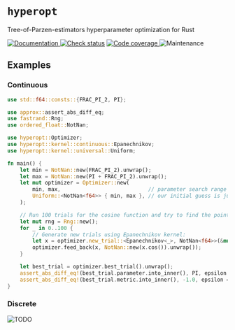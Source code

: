 # `hyperopt`

Tree-of-Parzen-estimators hyperparameter optimization for Rust

[![Documentation](https://img.shields.io/docsrs/hyperopt?style=for-the-badge)
](https://docs.rs/hyperopt)
[![Check status](https://img.shields.io/github/actions/workflow/status/eigenein/rust-hyperopt/check.yaml?style=for-the-badge)]((https://github.com/eigenein/rust-hyperopt/actions/workflows/check.yaml))
[![Code coverage](https://img.shields.io/codecov/c/github/eigenein/rust-hyperopt?style=for-the-badge)
](https://app.codecov.io/gh/eigenein/rust-hyperopt)
![Maintenance](https://img.shields.io/maintenance/yes/2024?style=for-the-badge)

## Examples

### Continuous

```rust
use std::f64::consts::{FRAC_PI_2, PI};

use approx::assert_abs_diff_eq;
use fastrand::Rng;
use ordered_float::NotNan;

use hyperopt::Optimizer;
use hyperopt::kernel::continuous::Epanechnikov;
use hyperopt::kernel::universal::Uniform;

fn main() {
    let min = NotNan::new(FRAC_PI_2).unwrap();
    let max = NotNan::new(PI + FRAC_PI_2).unwrap();
    let mut optimizer = Optimizer::new(
        min, max,                            // parameter search range
        Uniform::<NotNan<f64>> { min, max }, // our initial guess is just as bad
    );

    // Run 100 trials for the cosine function and try to find the point `(π, -1)`:
    let mut rng = Rng::new();
    for _ in 0..100 {
        // Generate new trials using Epanechnikov kernel:
        let x = optimizer.new_trial::<Epanechnikov<_>, NotNan<f64>>(&mut rng);
        optimizer.feed_back(x, NotNan::new(x.cos()).unwrap());
    }

    let best_trial = optimizer.best_trial().unwrap();
    assert_abs_diff_eq!(best_trial.parameter.into_inner(), PI, epsilon = 0.3);
    assert_abs_diff_eq!(best_trial.metric.into_inner(), -1.0, epsilon = 0.05);
}
```

### Discrete

![TODO](https://img.shields.io/badge/TODO-red?style=for-the-badge)
